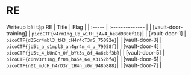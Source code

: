 # RE
Writeup bài tập RE
| Title |  Flag | 
| :----- | :-------------- | 
| [vault-door-training] | `picoCTF{w4rm1ng_Up_w1tH_jAv4_be8d9806f18}`|
| [vault-door-1] | `picoCTF{d35cr4mbl3_tH3_cH4r4cT3r5_75092e}`|
| [vault-door-3] | `picoCTF{jU5t_a_s1mpl3_an4gr4m_4_u_79958f}`|
| [vault-door-4] | `picoCTF{jU5t_4_bUnCh_0f_bYt3s_8f_4a6cbf3b}`|
| [vault-door-5] | `picoCTF{c0nv3rt1ng_fr0m_ba5e_64_e3152bf4}`|
| [vault-door-6] | `picoCTF{n0t_mUcH_h4rD3r_tH4n_x0r_948b888}`|
| [vault-door-7] | 
